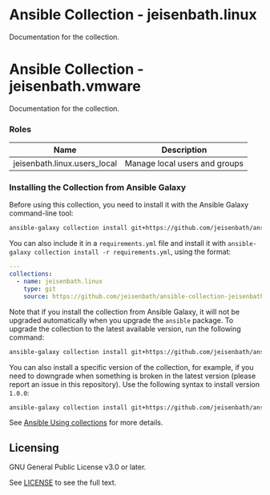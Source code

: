 # Ansible Collection - jeisenbath.linux

Documentation for the collection.

# Ansible Collection - jeisenbath.vmware

Documentation for the collection.

<!--start collection content-->
### Roles
| Name                        | Description                   |
|-----------------------------|-------------------------------|
| jeisenbath.linux.users_local | Manage local users and groups |

### Installing the Collection from Ansible Galaxy

Before using this collection, you need to install it with the Ansible Galaxy command-line tool:
```bash
ansible-galaxy collection install git+https://github.com/jeisenbath/ansible-collection-jeisenbath-linux.git
```

You can also include it in a `requirements.yml` file and install it with `ansible-galaxy collection install -r requirements.yml`, using the format:
```yaml
---
collections:
  - name: jeisenbath.linux
    type: git
    source: https://github.com/jeisenbath/ansible-collection-jeisenbath-linux
```

Note that if you install the collection from Ansible Galaxy, it will not be upgraded automatically when you upgrade the `ansible` package. To upgrade the collection to the latest available version, run the following command:
```bash
ansible-galaxy collection install git+https://github.com/jeisenbath/ansible-collection-jeisenbath-linux.git --upgrade
```

You can also install a specific version of the collection, for example, if you need to downgrade when something is broken in the latest version (please report an issue in this repository). Use the following syntax to install version `1.0.0`:

```bash
ansible-galaxy collection install git+https://github.com/jeisenbath/ansible-collection-jeisenbath-linux.git,v1.0.0
```

See [Ansible Using collections](https://docs.ansible.com/ansible/devel/user_guide/collections_using.html) for more details.

## Licensing

<!-- Include the appropriate license information here and a pointer to the full licensing details. If the collection contains modules migrated from the ansible/ansible repo, you must use the same license that existed in the ansible/ansible repo. See the GNU license example below. -->

GNU General Public License v3.0 or later.

See [LICENSE](https://www.gnu.org/licenses/gpl-3.0.txt) to see the full text.
